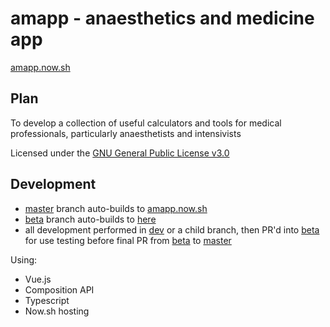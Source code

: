 # amapp - anaesthetics and medicine app

[amapp.now.sh](https://amapp.now.sh/)

## Plan

To develop a collection of useful calculators and tools for medical professionals, particularly anaesthetists and intensivists

Licensed under the [GNU General Public License v3.0](https://github.com/amcardle/amapp/blob/master/LICENSE)


## Development

* [master](https://github.com/amcardle/amapp) branch auto-builds to [amapp.now.sh](https://amapp.now.sh/)
* [beta](https://github.com/amcardle/amapp/tree/beta) branch auto-builds to [here](https://amapp-git-beta.andrewmcardle1.now.sh/)
* all development performed in [dev](https://github.com/amcardle/amapp/tree/dev) or a child branch, then PR'd into [beta](https://github.com/amcardle/amapp/tree/beta) for use testing before final PR from [beta](https://github.com/amcardle/amapp/tree/beta) to [master](https://github.com/amcardle/amapp)


Using:
* Vue.js
* Composition API
* Typescript
* Now.sh hosting

